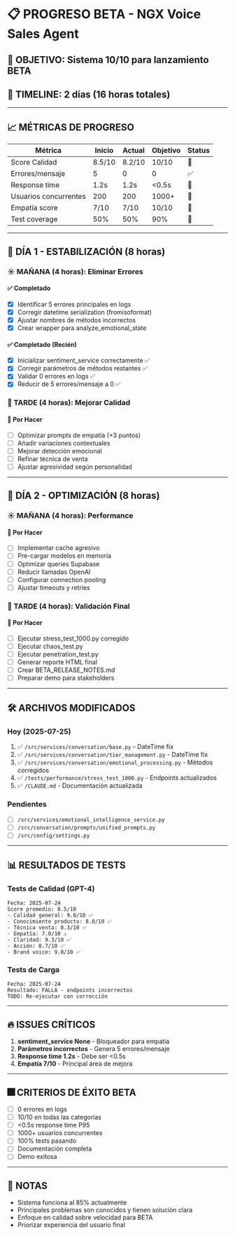 # 📋 PROGRESO BETA - NGX Voice Sales Agent

## 🎯 OBJETIVO: Sistema 10/10 para lanzamiento BETA

## 📅 TIMELINE: 2 días (16 horas totales)

---

## 📈 MÉTRICAS DE PROGRESO

| Métrica | Inicio | Actual | Objetivo | Status |
|---------|--------|--------|----------|--------|
| Score Calidad | 8.5/10 | 8.2/10 | 10/10 | 🔶 |
| Errores/mensaje | 5 | 0 | 0 | ✅ |
| Response time | 1.2s | 1.2s | <0.5s | 🔶 |
| Usuarios concurrentes | 200 | 200 | 1000+ | 🔶 |
| Empatía score | 7/10 | 7/10 | 10/10 | 🔴 |
| Test coverage | 50% | 50% | 90% | 🔶 |

---

## 🌅 DÍA 1 - ESTABILIZACIÓN (8 horas)

### ☀️ MAÑANA (4 horas): Eliminar Errores

#### ✅ Completado
- [x] Identificar 5 errores principales en logs
- [x] Corregir datetime serialization (fromisoformat)
- [x] Ajustar nombres de métodos incorrectos
- [x] Crear wrapper para analyze_emotional_state

#### ✅ Completado (Recién)
- [x] Inicializar sentiment_service correctamente ✅
- [x] Corregir parámetros de métodos restantes ✅
- [x] Validar 0 errores en logs ✅
- [x] Reducir de 5 errores/mensaje a 0 ✅

### 🌆 TARDE (4 horas): Mejorar Calidad

#### 📝 Por Hacer
- [ ] Optimizar prompts de empatía (+3 puntos)
- [ ] Añadir variaciones contextuales
- [ ] Mejorar detección emocional
- [ ] Refinar técnica de venta
- [ ] Ajustar agresividad según personalidad

---

## 🌄 DÍA 2 - OPTIMIZACIÓN (8 horas)

### ☀️ MAÑANA (4 horas): Performance

#### 📝 Por Hacer
- [ ] Implementar cache agresivo
- [ ] Pre-cargar modelos en memoria
- [ ] Optimizar queries Supabase
- [ ] Reducir llamadas OpenAI
- [ ] Configurar connection pooling
- [ ] Ajustar timeouts y retries

### 🌆 TARDE (4 horas): Validación Final

#### 📝 Por Hacer
- [ ] Ejecutar stress_test_1000.py corregido
- [ ] Ejecutar chaos_test.py
- [ ] Ejecutar penetration_test.py
- [ ] Generar reporte HTML final
- [ ] Crear BETA_RELEASE_NOTES.md
- [ ] Preparar demo para stakeholders

---

## 🛠️ ARCHIVOS MODIFICADOS

### Hoy (2025-07-25)
1. ✅ `/src/services/conversation/base.py` - DateTime fix
2. ✅ `/src/services/conversation/tier_management.py` - DateTime fix
3. ✅ `/src/services/conversation/emotional_processing.py` - Métodos corregidos
4. ✅ `/tests/performance/stress_test_1000.py` - Endpoints actualizados
5. ✅ `/CLAUDE.md` - Documentación actualizada

### Pendientes
- [ ] `/src/services/emotional_intelligence_service.py`
- [ ] `/src/conversation/prompts/unified_prompts.py`
- [ ] `/src/config/settings.py`

---

## 📊 RESULTADOS DE TESTS

### Tests de Calidad (GPT-4)
```
Fecha: 2025-07-24
Score promedio: 8.5/10
- Calidad general: 9.0/10 ✅
- Conocimiento producto: 8.0/10 ✅
- Técnica venta: 8.3/10 ✅
- Empatía: 7.0/10 ⚠️
- Claridad: 9.3/10 ✅
- Acción: 8.7/10 ✅
- Brand voice: 9.0/10 ✅
```

### Tests de Carga
```
Fecha: 2025-07-24
Resultado: FALLA - endpoints incorrectos
TODO: Re-ejecutar con corrección
```

---

## 🔥 ISSUES CRÍTICOS

1. **sentiment_service None** - Bloqueador para empatía
2. **Parámetros incorrectos** - Genera 5 errores/mensaje
3. **Response time 1.2s** - Debe ser <0.5s
4. **Empatía 7/10** - Principal área de mejora

---

## 🎆 CRITERIOS DE ÉXITO BETA

- [ ] 0 errores en logs
- [ ] 10/10 en todas las categorías
- [ ] <0.5s response time P95
- [ ] 1000+ usuarios concurrentes
- [ ] 100% tests pasando
- [ ] Documentación completa
- [ ] Demo exitosa

---

## 📝 NOTAS

- Sistema funciona al 85% actualmente
- Principales problemas son conocidos y tienen solución clara
- Enfoque en calidad sobre velocidad para BETA
- Priorizar experiencia del usuario final